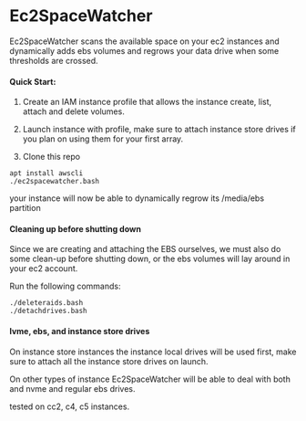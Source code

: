 # Ec2SpaceWatcher

Ec2SpaceWatcher scans the available space on your ec2 instances and dynamically adds ebs volumes and regrows your data drive when some thresholds are crossed. 

#### Quick Start:

1. Create an IAM instance profile that allows the instance create, list, attach and delete volumes.
2. Launch instance with profile, make sure to attach instance store drives if you plan on using them for your first array.

3. Clone this repo

```
apt install awscli
./ec2spacewatcher.bash
```

your instance will now be able to dynamically regrow its /media/ebs partition

#### Cleaning up before shutting down

Since we are creating and attaching the EBS ourselves, we must also do some clean-up before shutting down, or the ebs volumes will lay around in your ec2 account.

Run the following commands:
```
./deleteraids.bash
./detachdrives.bash
```

#### lvme, ebs, and instance store drives

On instance store instances the instance local drives will be used first, make sure to attach all the instance store drives on launch.

On other types of instance Ec2SpaceWatcher will be able to deal with both and nvme and regular ebs drives.

tested on cc2, c4, c5 instances.

